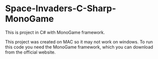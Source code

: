 # Space-Invaders-C-Sharp-MonoGame

This is project in C# with MonoGame framework.

This project was created on MAC so it may not work on windows.
To run this code you need the MonoGame framework, which you can download from the official website.

